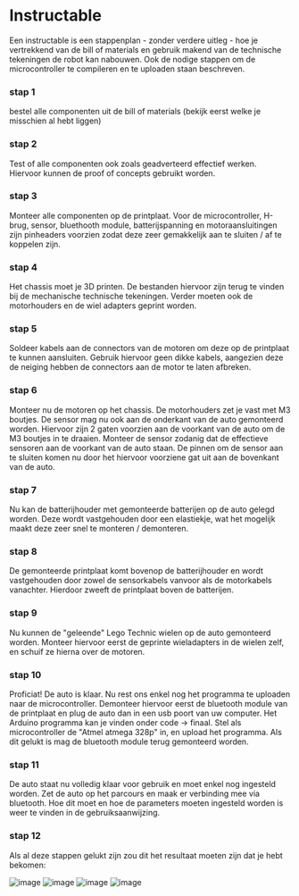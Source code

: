 # Instructable

Een instructable is een stappenplan - zonder verdere uitleg - hoe je vertrekkend van de bill of materials en gebruik makend van de technische tekeningen de robot kan nabouwen. Ook de nodige stappen om de microcontroller te compileren en te uploaden staan beschreven.  

### stap 1
bestel alle componenten uit de bill of materials (bekijk eerst welke je misschien al hebt liggen)

### stap 2
Test of alle componenten ook zoals geadverteerd effectief werken. Hiervoor kunnen de proof of concepts gebruikt worden.

### stap 3
Monteer alle componenten op de printplaat. Voor de microcontroller, H-brug, sensor, bluethooth module, batterijspanning en motoraansluitingen zijn pinheaders voorzien zodat deze zeer gemakkelijk aan te sluiten / af te koppelen zijn.

### stap 4
Het chassis moet je 3D printen. De bestanden hiervoor zijn terug te vinden bij de mechanische technische tekeningen.
Verder moeten ook de motorhouders en de wiel adapters geprint worden.

### stap 5
Soldeer kabels aan de connectors van de motoren om deze op de printplaat te kunnen aansluiten. Gebruik hiervoor geen dikke kabels, aangezien deze de neiging hebben de connectors aan de motor te laten afbreken.

### stap 6
Monteer nu de motoren op het chassis. De motorhouders zet je vast met M3 boutjes. De sensor mag nu ook aan de onderkant van de auto gemonteerd worden. Hiervoor zijn 2 gaten voorzien aan de voorkant van de auto om de M3 boutjes in te draaien. Monteer de sensor zodanig dat de effectieve sensoren aan de voorkant van de auto staan. De pinnen om de sensor aan te sluiten komen nu door het hiervoor voorziene gat uit aan de bovenkant van de auto.

### stap 7
Nu kan de batterijhouder met gemonteerde batterijen op de auto gelegd worden. Deze wordt vastgehouden door een elastiekje, wat het mogelijk maakt deze zeer snel te monteren / demonteren.

### stap 8
De gemonteerde printplaat komt bovenop de batterijhouder en wordt vastgehouden door zowel de sensorkabels vanvoor als de motorkabels vanachter. Hierdoor zweeft de printplaat boven de batterijen.

### stap 9
Nu kunnen de "geleende" Lego Technic wielen op de auto gemonteerd worden. Monteer hiervoor eerst de geprinte wieladapters in de wielen zelf, en schuif ze hierna over de motoren. 

### stap 10
Proficiat! De auto is klaar. Nu rest ons enkel nog het programma te uploaden naar de microcontroller. Demonteer hiervoor eerst de bluetooth module van de printplaat en plug de auto dan in een usb poort van uw computer. Het Arduino programma kan je vinden onder code -> finaal. Stel als microcontroller de "Atmel atmega 328p" in, en upload het programma. Als dit gelukt is mag de bluetooth module terug gemonteerd worden.

### stap 11
De auto staat nu volledig klaar voor gebruik en moet enkel nog ingesteld worden. Zet de auto op het parcours en maak er verbinding mee via bluetooth.
Hoe dit moet en hoe de parameters moeten ingesteld worden is weer te vinden in de gebruiksaanwijzing.

### stap 12
Als al deze stappen gelukt zijn zou dit het resultaat moeten zijn dat je hebt bekomen:


![image](https://github.com/RobinCopp/Linefollower/assets/146443186/aa66fd7e-556c-4681-abdd-a1bd200b8ed7)
![image](https://github.com/RobinCopp/Linefollower/assets/146443186/7f4df11d-eb5b-42ea-9b8e-d064ceab074e)
![image](https://github.com/RobinCopp/Linefollower/assets/146443186/85bd439f-194e-4024-a83f-ae919ccdb458)
![image](https://github.com/RobinCopp/Linefollower/assets/146443186/3184b67d-9168-4b49-903d-8adbc1012405)








